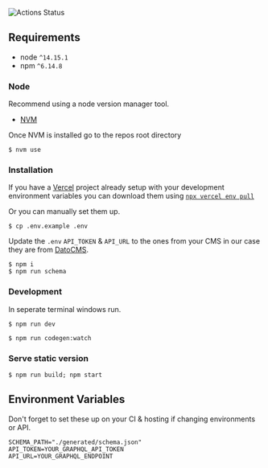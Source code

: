 ![Actions Status](https://github.com/andykenward/andykenward.com/workflows/Check%20Pull%20Request/badge.svg)

## Requirements

- node `^14.15.1`
- npm `^6.14.8`

### Node

Recommend using a node version manager tool.

- [NVM](https://github.com/creationix/nvm#install-script)

Once NVM is installed go to the repos root directory

```
$ nvm use
```

### Installation

If you have a [Vercel](https://vercel.com) project already setup with your development environment variables you can download them using [`npx vercel env pull`](https://vercel.com/docs/v2/build-step#development-environment-variables)

Or you can manually set them up.

```
$ cp .env.example .env
```

Update the `.env` `API_TOKEN` & `API_URL` to the ones from your CMS in our case they are from [DatoCMS](https://datocms.com).

```
$ npm i
$ npm run schema
```

### Development

In seperate terminal windows run.
```
$ npm run dev
```

```
$ npm run codegen:watch
```

### Serve static version

```
$ npm run build; npm start
```
## Environment Variables

Don't forget to set these up on your CI & hosting if changing environments or API.

```
SCHEMA_PATH="./generated/schema.json"
API_TOKEN=YOUR_GRAPHQL_API_TOKEN
API_URL=YOUR_GRAPHQL_ENDPOINT
```